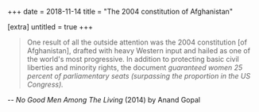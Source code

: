 +++
date = 2018-11-14
title = "The 2004 constitution of Afghanistan"

[extra]
untitled = true
+++

> One result of all the outside attention was the 2004 constitution [of
> Afghanistan], drafted with heavy Western input and hailed as one of the world's
> most progressive. In addition to protecting basic civil liberties and minority
> rights, the document *guaranteed women 25 percent of parliamentary seats
> (surpassing the proportion in the US Congress).*

-- *No Good Men Among The Living* (2014) by Anand Gopal
